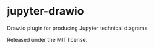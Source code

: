 # jupyter-drawio
Draw.io plugin for producing Jupyter technical diagrams.

Released under the MIT license.
